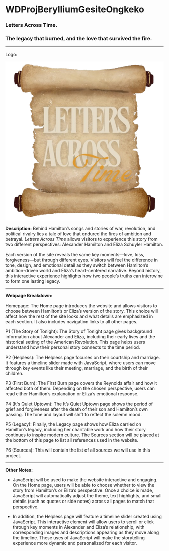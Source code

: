 # WDProjBerylliumGesiteOngkeko

### Letters Across Time. 
### The legacy that burned, and the love that survived the fire.

---

Logo:

![Letters Across Time Logo](images/logo.png)

**Description:** Behind Hamilton’s songs and stories of war, revolution, and political rivalry lies a tale of love that endured the fires of ambition and betrayal. *Letters  Across  Time* allows visitors to experience this story from two different perspectives: Alexander Hamilton and Eliza Schuyler Hamilton. 

Each version of the site reveals the same key moments—love, loss, forgiveness—but through different eyes. Visitors will feel the difference in tone, design, and emotional detail as they switch between Hamilton’s ambition-driven world and Eliza’s heart-centered narrative. Beyond history, this interactive experience highlights how two people’s truths can intertwine to form one lasting legacy.


---
**Webpage Breakdown:**

Homepage: The Home page introduces the website and allows visitors to choose between Hamilton’s or Eliza’s version of the story. This choice will affect how the rest of the site looks and what details are emphasized in each section. It also includes navigation links to all other pages.

P1 (The Story of Tonight): The Story of Tonight page gives background information about Alexander and Eliza, including their early lives and the historical setting of the American Revolution. This page helps users understand how their personal story connects to the time period.

P2 (Helpless): The Helpless page focuses on their courtship and marriage. It features a timeline slider made with JavaScript, where users can move through key events like their meeting, marriage, and the birth of their children.

P3 (First Burn): The First Burn page covers the Reynolds affair and how it affected both of them. Depending on the chosen perspective, users can read either Hamilton’s explanation or Eliza’s emotional response.

P4 (It's Quiet Uptown): The It’s Quiet Uptown page shows the period of grief and forgiveness after the death of their son and Hamilton’s own passing. The tone and layout will shift to reflect the solemn mood.

P5 (Legacy): Finally, the Legacy page shows how Eliza carried on Hamilton’s legacy, including her charitable work and how their story continues to inspire modern culture. The Sources section will be placed at the bottom of this page to list all references used in the website.

P6 (Sources): This will contain the list of all sources we will use in this project.

---
**Other Notes:**

- JavaScript will be used to make the website interactive and engaging. On the Home page, users will be able to choose whether to view the story from Hamilton’s or Eliza’s perspective. Once a choice is made, JavaScript will automatically adjust the theme, text highlights, and small details (such as quotes or side notes) across all pages to match that perspective.

- In addition, the Helpless page will feature a timeline slider created using JavaScript. This interactive element will allow users to scroll or click through key moments in Alexander and Eliza’s relationship, with corresponding images and descriptions appearing as they move along the timeline. These uses of JavaScript will make the storytelling experience more dynamic and personalized for each visitor.





